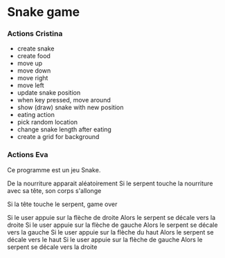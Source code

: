 # Snake game

### Actions Cristina

- create snake
- create food
- move up
- move down
- move right
- move left
- update snake position
- when key pressed, move around
- show (draw) snake with new position
- eating action
- pick random location
- change snake length after eating
- create a grid for background


### Actions Eva

Ce programme est un jeu Snake. 

De la nourriture apparait aléatoirement
Si le serpent touche la nourriture avec sa tête, son corps s'allonge

Si la tête touche le serpent, game over

Si le user appuie sur la flèche de droite
Alors le serpent se décale vers la droite
Si le user appuie sur la flèche de gauche
Alors le serpent se décale vers la gauche
Si le user appuie sur la flèche du haut
Alors le serpent se décale vers le haut
Si le user appuie sur la flèche de gauche
Alors le serpent se décale vers la droite
